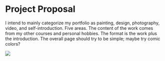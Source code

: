 <!DOCTYPE html>
<html>

<body>

<h1>Project Proposal</h1>

<p>I intend to mainly categorize my portfolio as painting, design, photography, video, and self-introduction. Five areas. The content of the work comes from my other courses and personal hobbies. The format is the work plus the introduction. The overall page should try to be simple; maybe try comic colors?</p>

<a href="https://sm.ms/image/2ZT8UK63hS4rRi9" target="_blank"><img src="https://s2.loli.net/2022/04/08/2ZT8UK63hS4rRi9.jpg" ></a>
  
</body>
</html>
